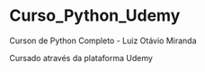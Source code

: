 # Curso_Python_Udemy
Curson de Python Completo - Luiz Otávio Miranda

Cursado através da plataforma Udemy 